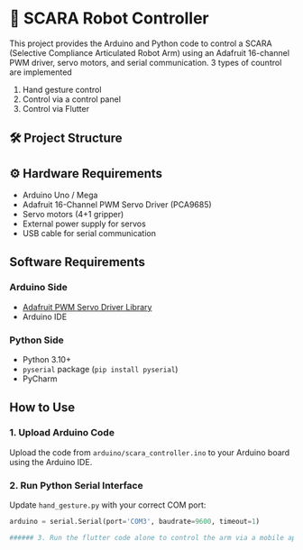 # 🤖 SCARA Robot Controller
This project provides the Arduino and Python code to control a SCARA (Selective Compliance Articulated Robot Arm) using an Adafruit 16-channel PWM driver, servo motors, and serial communication.
3 types of countrol are implemented
1. Hand gesture control
2. Control via a control panel
3. Control via Flutter

## 🛠️ Project Structure
## ⚙️ Hardware Requirements

- Arduino Uno / Mega
- Adafruit 16-Channel PWM Servo Driver (PCA9685)
- Servo motors (4+1 gripper)
- External power supply for servos
- USB cable for serial communication
## Software Requirements

### Arduino Side
- [Adafruit PWM Servo Driver Library](https://github.com/adafruit/Adafruit-PWM-Servo-Driver-Library)
- Arduino IDE

### Python Side
- Python 3.10+
- `pyserial` package (`pip install pyserial`)
- PyCharm

## How to Use

### 1. Upload Arduino Code
Upload the code from `arduino/scara_controller.ino` to your Arduino board using the Arduino IDE.

### 2. Run Python Serial Interface

Update `hand_gesture.py` with your correct COM port:

```python
arduino = serial.Serial(port='COM3', baudrate=9600, timeout=1)

###### 3. Run the flutter code alone to control the arm via a mobile app (flutter.py)
